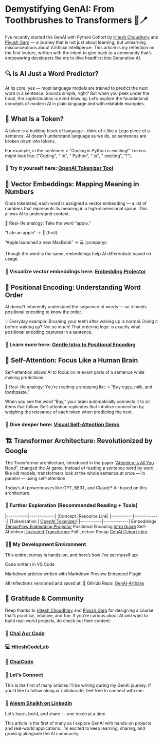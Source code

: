 # **Demystifying GenAI: From Toothbrushes to Transformers** 🧠🪥
I’ve recently started the GenAI with Python Cohort by [Hitesh Choudhary](https://www.youtube.com/@chaiaurcode) and [Piyush Garg](https://x.com/piyushgarg_dev?lang=en) — a journey that is not just about learning, but unlearning misconceptions about Artificial Intelligence. This article is my reflection on the first lecture, written with the intent to give back to a community that’s empowering developers like me to dive headfirst into Generative AI.

## 🔍 Is AI Just a Word Predictor?
At its core, yes — most language models are trained to predict the next word in a sentence. Sounds simple, right? But when you peek under the hood, the sophistication is mind-blowing. Let’s explore the foundational concepts of modern AI in plain language and with relatable examples.

## 🧱 What Is a Token?
A token is a building block of language—think of it like a Lego piece of a sentence. AI doesn’t understand language as we do, so sentences are broken down into tokens.

For example, in the sentence: > “Coding in Python is exciting!” Tokens might look like: ["Coding", " in", " Python", " is", " exciting", "!"].

### 🔗 Try it yourself here: [OpenAI Tokenizer Tool](https://platform.openai.com/tokenizer)

## 🧭 Vector Embeddings: Mapping Meaning in Numbers
Once tokenized, each word is assigned a vector embedding — a list of numbers that represents its meaning in a high-dimensional space. This allows AI to understand context.

📌 Real-life analogy: Take the word “apple.”

“I ate an apple” → 🍎 (fruit)

“Apple launched a new MacBook” → 💻 (company) 

Though the word is the same, embeddings help AI differentiate based on usage.

### 🔎 Visualize vector embeddings here: [Embedding Projector](https://projector.tensorflow.org/)

## 📍 Positional Encoding: Understanding Word Order
AI doesn't inherently understand the sequence of words — so it needs positional encoding to know the order.

💡 Everyday example: Brushing your teeth after waking up is normal. Doing it before waking up? Not so much! That ordering logic is exactly what positional encoding captures in a sentence.

### 🧠 Learn more here: [Gentle Intro to Positional Encoding](https://machinelearningmastery.com/a-gentle-introduction-to-positional-encoding-in-transformer-models-part-1/)

## 🔄 Self-Attention: Focus Like a Human Brain
Self-attention allows AI to focus on relevant parts of a sentence while making predictions.

📌 Real-life analogy: You’re reading a shopping list: > “Buy eggs, milk, and toothpaste.”

When you see the word “Buy,” your brain automatically connects it to all items that follow. Self-attention replicates that intuitive connection by weighing the relevance of each token when predicting the next.

### 🧪 Dive deeper here: [Visual Self-Attention Demo](https://jalammar.github.io/illustrated-transformer/)

## 🏗️ Transformer Architecture: Revolutionized by Google
The Transformer architecture, introduced in the paper “[Attention Is All You Need](https://arxiv.org/html/1706.03762v7)”, changed the AI game. Instead of reading a sentence word by word like old models, transformers look at the whole sentence at once — in parallel — using self-attention.

Today’s AI powerhouses like GPT, BERT, and Claude? All based on this architecture.

### 🔗 Further Exploration (Recommended Reading + Tools)
|-----------|-------------|
|Concept	|Resource Link|
|-----------|-------------|
|Tokenization   |	[OpenAI Tokenizer](https://platform.openai.com/tokenizer)|
|-----------|-------------|
Embeddings	[TensorFlow Embedding Projector](https://projector.tensorflow.org/)
Positional Encoding	[Intro Guide](https://machinelearningmastery.com/a-gentle-introduction-to-positional-encoding-in-transformer-models-part-1/)
Self-Attention	[Illustrated Transformer](https://jalammar.github.io/illustrated-transformer/)
Full Lecture Recap	[GenAI Cohort Intro](https://www.youtube.com/watch?v=6RHYkwJPJlM)

### 🧑‍💻 My Development Environment
This entire journey is hands-on, and here’s how I’ve set myself up:

Code written in VS Code

Markdown articles written with Markdown Preview Enhanced Plugin

All reflections versioned and saved at: 📁 GitHub Repo: [GenAI-Articles](https://github.com/aleem-dev/GenAI-Articles)

## 🙌 Gratitude & Community
Deep thanks to [Hitesh Choudhary](https://www.youtube.com/@HiteshCodeLab) and [Piyush Garg](https://x.com/piyushgarg_dev?lang=en) for designing a course that’s practical, intuitive, and fun. If you’re curious about AI and want to build real-world projects, do check out their content:

### 🎥 [Chai Aur Code](https://www.youtube.com/@chaiaurcode)

### 💻 [HiteshCodeLab](https://www.youtube.com/@HiteshCodeLab)

### 🚀 [ChaiCode](https://www.chaicode.com/)

### 📣 Let’s Connect
This is the first of many articles I’ll be writing during my GenAI journey. If you’d like to follow along or collaborate, feel free to connect with me:

### 👤 [Aleem Shaikh on LinkedIn](https://www.linkedin.com/in/aleem-shaikh-54243732/)

Let’s learn, build, and share — one token at a time.

This article is the first of many as I explore GenAI with hands-on projects and real-world applications. I’m excited to keep learning, sharing, and growing alongside the AI community.
